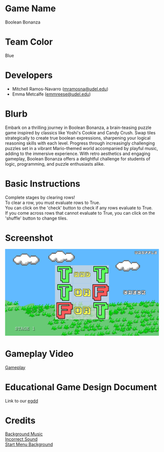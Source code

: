 # Game Name

Boolean Bonanza

# Team Color

Blue

# Developers

-   Mitchell Ramos-Navarro (mramosna@udel.edu)
-   Emma Metcalfe (emmreese@udel.edu)

# Blurb

Embark on a thrilling journey in Boolean Bonanza, a brain-teasing puzzle game inspired by classics like Yoshi's Cookie and Candy Crush. Swap tiles strategically to create true boolean expressions, sharpening your logical reasoning skills with each level. Progress through increasingly challenging puzzles set in a vibrant Mario-themed world accompanied by playful music, adding to the immersive experience. With retro aesthetics and engaging gameplay, Boolean Bonanza offers a delightful challenge for students of logic, programming, and puzzle enthusiasts alike.

# Basic Instructions

Complete stages by clearing rows!<br>
To clear a row, you must evaluate rows to True.<br>
You can click on the 'check' button to check if any rows evaluate to True.<br>
If you come across rows that cannot evaluate to True, you can click on the 'shuffle' button to change tiles.

# Screenshot

![Screenshot of game](https://github.com/UD-S24-CISC374/final-project-blue/blob/main/docs/large.png)

# Gameplay Video

[Gameplay](https://drive.google.com/file/d/1Ippc0N37PtEN4s0jTDq6l4iqXVZMkXSC/view?usp=drive_link)

# Educational Game Design Document

Link to our [egdd](https://github.com/UD-S24-CISC374/final-project-blue/blob/main/docs/egdd.md)

# Credits

[Background Music](https://pixabay.com/music/video-games-bit-beats-1-168243/)<br>
[Incorrect Sound](https://pixabay.com/sound-effects/error-4-199275/)<br>
[Start Menu Background](https://craftpix.net/freebies/free-nature-backgrounds-pixel-art/)

